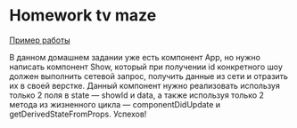 # Homework tv maze

[Пример работы](http://hw-tv-maze.surge.sh)

В данном домашнем задании уже есть компонент App, но нужно написать компонент
Show, который при получении id конкретного шоу должен выполнить сетевой запрос,
получить данные из сети и отразить их в своей верстке. Данный компонент нужно
реализовать используя только 2 поля в state — showId и data, а также используя
только 2 метода из жизненного цикла — componentDidUpdate и
getDerivedStateFromProps. Успехов!

